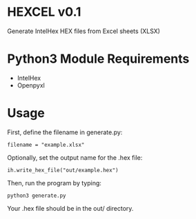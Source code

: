 # HEXCEL v0.1

Generate IntelHex HEX files from Excel sheets (XLSX)

# Python3 Module Requirements

* IntelHex
* Openpyxl

# Usage

First, define the filename in generate.py:
```
filename = "example.xlsx"
```

Optionally, set the output name for the .hex file:
```
ih.write_hex_file("out/example.hex")
```

Then, run the program by typing:
```
python3 generate.py
```

Your .hex file should be in the out/ directory.
